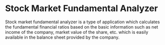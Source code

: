 # Stock Market Fundamental Analyzer
Stock market fundamental analyzer is a type of application which calculates the fundamental financial ratios based on the basic information such as net income of the company, market value of the share, etc. which is easily available in the balance sheet provided by the company. 

